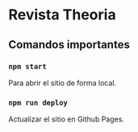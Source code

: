# Revista Theoria

## Comandos importantes

### `npm start`

Para abrir el sitio de forma local.


### `npm run deploy`

Actualizar el sitio en Github Pages.